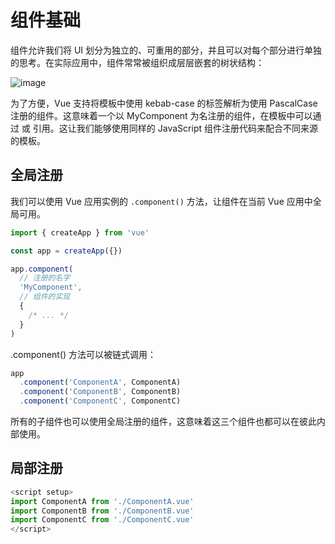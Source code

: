 # 组件基础

组件允许我们将 UI 划分为独立的、可重用的部分，并且可以对每个部分进行单独的思考。在实际应用中，组件常常被组织成层层嵌套的树状结构：

![image](https://cn.vuejs.org/assets/components.dSWW39P2.png)

为了方便，Vue 支持将模板中使用 kebab-case 的标签解析为使用 PascalCase 注册的组件。这意味着一个以 MyComponent 为名注册的组件，在模板中可以通过 <MyComponent> 或 <my-component> 引用。这让我们能够使用同样的 JavaScript 组件注册代码来配合不同来源的模板。

## 全局注册

我们可以使用 Vue 应用实例的 `.component()` 方法，让组件在当前 Vue 应用中全局可用。
```js
import { createApp } from 'vue'

const app = createApp({})

app.component(
  // 注册的名字
  'MyComponent',
  // 组件的实现
  {
    /* ... */
  }
)
```

.component() 方法可以被链式调用：

```js
app
  .component('ComponentA', ComponentA)
  .component('ComponentB', ComponentB)
  .component('ComponentC', ComponentC)
```

所有的子组件也可以使用全局注册的组件，这意味着这三个组件也都可以在彼此内部使用。

## 局部注册

```js
<script setup>
import ComponentA from './ComponentA.vue'
import ComponentB from './ComponentB.vue'
import ComponentC from './ComponentC.vue'
</script>
```